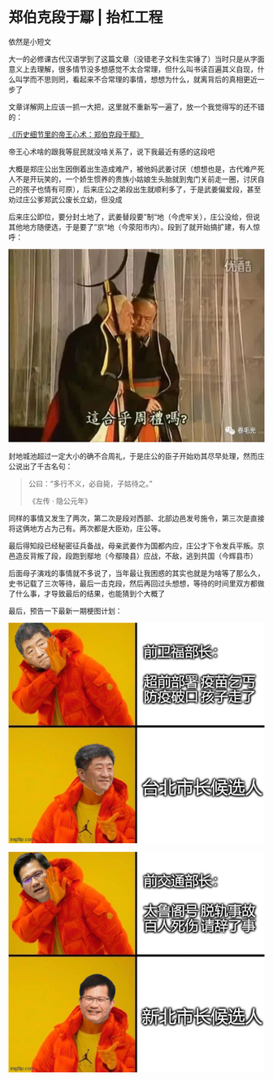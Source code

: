 # 郑伯克段于鄢 | 抬杠工程

依然是小短文


大一的必修课古代汉语学到了这篇文章（没错老子文科生实锤了）当时只是从字面意义上去理解，很多情节没多想感觉不太合常理，但什么叫书读百遍其义自现，什么叫学而不思则罔，看起来不合常理的事情，想想为什么，就离背后的真相更近一步了


文章详解网上应该一抓一大把，这里就不重新写一遍了，放一个我觉得写的还不错的：


[《历史细节里的帝王心术：郑伯克段于鄢》](https://mp.weixin.qq.com/s?__biz=MzIxNzUwOTgyNQ==&mid=2247485612&idx=1&sn=f2a8d8d0413e974b3b90a00b8debd533&scene=21#wechat_redirect)


帝王心术啥的跟我等屁民就没啥关系了，说下我最近有感的这段吧


大概是郑庄公出生因倒着出生造成难产，被他妈武姜讨厌（想想也是，古代难产死人不是开玩笑的，一个娇生惯养的贵族小姑娘生头胎就到鬼门关前走一圈，讨厌自己的孩子也情有可原），后来庄公之弟段出生就顺利多了，于是武姜偏爱段，甚至劝过庄公爹郑武公废长立幼，但没成


后来庄公即位，要分封土地了，武姜替段要”制“地（今虎牢关），庄公没给，但说其他地方随便选，于是要了”京“地（今荥阳市内）。段到了就开始搞扩建，有人惊呼：

![周礼](../img/07_ancient_restrictions.jpg)


封地城池超过一定大小的确不合周礼，于是庄公的臣子开始劝其尽早处理，然而庄公说出了千古名句：

> 公曰：“多行不义，必自毙，子姑待之。”
> 
> 《左传 · 隐公元年》


同样的事情又发生了两次，第二次是段对西部、北部边邑发号施令，第三次是直接将这俩地方占为己有。两次都是大臣劝，庄公等。


最后得知段已经秘密征兵备战，母亲武姜作为国都内应，庄公才下令发兵平叛。京邑造反背叛了段，段跑到鄢地（今鄢陵县）应战，不敌，逃到共国（今辉县市）


后面母子演戏的事情就不多说了，当年最让我困惑的其实也就是为啥等了那么久，史书记载了三次等待，最后一击克段，然后再回过头想想，等待的时间里双方都做了什么事，才导致最后的结果，也能猜到个大概了


最后，预告一下最新一期梗图计划：

![陈时中](../img/07_%E9%99%88%E6%97%B6%E4%B8%AD.jpg)


![林佳龙](../img/07_%E6%9E%97%E4%BD%B3%E9%BE%99.jpg)
